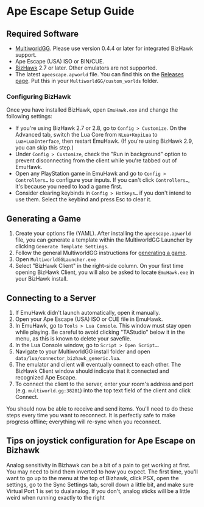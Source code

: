 # Ape Escape Setup Guide

## Required Software
- [MultiworldGG](https://github.com/MultiworldGG/MultiworldGG/releases). Please use version 0.4.4 or later for integrated
BizHawk support.
- Ape Escape (USA) ISO or BIN/CUE.
- [BizHawk](https://tasvideos.org/BizHawk/ReleaseHistory) 2.7 or later. Other emulators are not supported.
- The latest `apeescape.apworld` file. You can find this on the [Releases page](https://github.com/Thedragon005/Archipelago-Ape-Escape/releases/latest). Put this in your `MultiworldGG/custom_worlds` folder.

### Configuring BizHawk

Once you have installed BizHawk, open `EmuHawk.exe` and change the following settings:

- If you're using BizHawk 2.7 or 2.8, go to `Config > Customize`. On the Advanced tab, switch the Lua Core from
`NLua+KopiLua` to `Lua+LuaInterface`, then restart EmuHawk. (If you're using BizHawk 2.9, you can skip this step.)
- Under `Config > Customize`, check the "Run in background" option to prevent disconnecting from the client while you're
tabbed out of EmuHawk.
- Open any PlayStation game in EmuHawk and go to `Config > Controllers…` to configure your inputs. If you can't click
`Controllers…`, it's because you need to load a game first.
- Consider clearing keybinds in `Config > Hotkeys…` if you don't intend to use them. Select the keybind and press Esc to
clear it.

## Generating a Game

1. Create your options file (YAML). After installing the `apeescape.apworld` file, you can generate a template within the MultiworldGG Launcher by clicking `Generate Template Settings`.
2. Follow the general MultiworldGG instructions for [generating a game](https://multiworld.gg/tutorial/Archipelago/setup/en#generating-a-game).
3. Open `MultiworldGGLauncher.exe`
4. Select "BizHawk Client" in the right-side column. On your first time opening BizHawk Client, you will also be asked to
locate `EmuHawk.exe` in your BizHawk install.

## Connecting to a Server

1. If EmuHawk didn't launch automatically, open it manually.
2. Open your Ape Escape (USA) ISO or CUE file in EmuHawk.
3. In EmuHawk, go to `Tools > Lua Console`. This window must stay open while playing. Be careful to avoid clicking "TAStudio" below it in the menu, as this is known to delete your savefile.
4. In the Lua Console window, go to `Script > Open Script…`.
5. Navigate to your MultiworldGG install folder and open `data/lua/connector_bizhawk_generic.lua`.
6. The emulator and client will eventually connect to each other. The BizHawk Client window should indicate that it
connected and recognized Ape Escape.
7. To connect the client to the server, enter your room's address and port (e.g. `multiworld.gg:38281`) into the
top text field of the client and click Connect.

You should now be able to receive and send items. You'll need to do these steps every time you want to reconnect. It is
perfectly safe to make progress offline; everything will re-sync when you reconnect.

## Tips on joystick configuration for Ape Escape on Bizhawk

Analog sensitivity in Bizhawk can be a bit of a pain to get working at first.
You may need to bind them inverted to how you expect.
The first time, you'll want to go up to the menu at the top of Bizhawk, click PSX, open the settings,
go to the Sync Settings tab, scroll down a little bit, and make sure Virtual Port 1 is set to dualanalog.
If you don't, analog sticks will be a little weird when running exactly to the right